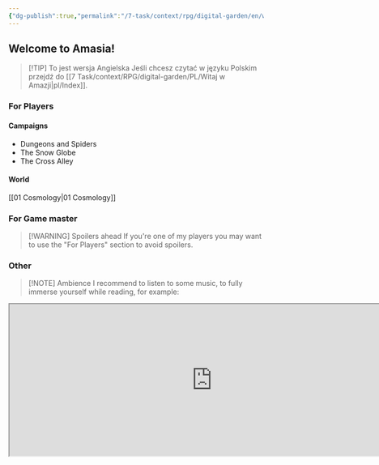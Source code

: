 ```yaml
---
{"dg-publish":true,"permalink":"/7-task/context/rpg/digital-garden/en/welcome-to-amasia/"}
---
```



## Welcome to Amasia!
> [!TIP] To jest wersja Angielska
> Jeśli chcesz czytać w języku Polskim przejdź do [[7 Task/context/RPG/digital-garden/PL/Witaj w Amazji\|pl/Index]].

### For Players
#### Campaigns
- Dungeons and Spiders 
- The Snow Globe
- The Cross Alley

#### World
[[01 Cosmology\|01 Cosmology]]

### For Game master
> [!WARNING] Spoilers ahead
> If you're one of my players you may want to use the "For Players" section to avoid spoilers.

### Other
> [!NOTE] Ambience
> I recommend to listen to some music, to fully immerse yourself while reading, for example: 
<iframe src="https://embed.tidal.com/albums/52661671" width="800" height="300" allow="encrypted-media" sandbox="allow-same-origin allow-scripts allow-forms allow-popups" title="TIDAL Embed Player" />
